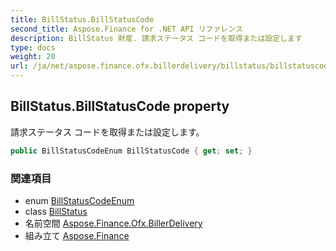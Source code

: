 ```yaml
---
title: BillStatus.BillStatusCode
second_title: Aspose.Finance for .NET API リファレンス
description: BillStatus 財産. 請求ステータス コードを取得または設定します
type: docs
weight: 20
url: /ja/net/aspose.finance.ofx.billerdelivery/billstatus/billstatuscode/
---
```

## BillStatus.BillStatusCode property

請求ステータス コードを取得または設定します。

```csharp
public BillStatusCodeEnum BillStatusCode { get; set; }
```

### 関連項目

* enum [BillStatusCodeEnum](../../billstatuscodeenum/)
* class [BillStatus](../)
* 名前空間 [Aspose.Finance.Ofx.BillerDelivery](../../billstatus/)
* 組み立て [Aspose.Finance](../../../)


